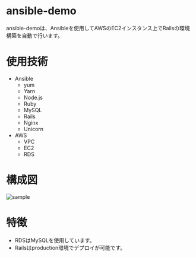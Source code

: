 # ansible-demo
ansible-demoは、Ansibleを使用してAWSのEC2インスタンス上でRailsの環境構築を自動で行います。  
# 使用技術
- Ansible
  - yum
  - Yarn
  - Node.js
  - Ruby
  - MySQL
  - Rails
  - Nginx
  - Unicorn
- AWS
  - VPC
  - EC2
  - RDS
# 構成図
![sample]()  
# 特徴
- RDSはMySQLを使用しています。
- Railsはproduction環境でデプロイが可能です。
